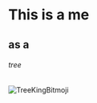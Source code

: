 
# This is a me
## as a
###### tree
![TreeKingBitmoji](https://user-images.githubusercontent.com/78631534/112075358-b8daf780-8b4e-11eb-8369-23fb484b7bfe.png)

